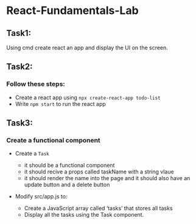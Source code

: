 # React-Fundamentals-Lab

## Task1: 
Using cmd create react an app and display the UI on the screen.

## Task2: 
### Follow these steps:

* Create a react app using `npx create-react-app todo-list`
* Write `npm start` to run the react app 



## Task3:
### Create a functional component 

* Create a `Task` 
    * it should be a functional component
    * it should recive a props called taskName with a string vlaue 
    * it should render the name into the page and it should also have an update button and a delete button

* Modify src/app.js to:
    * Create a JavaScript array called ‘tasks’ that stores all tasks
    * Display all the tasks using the Task component.

